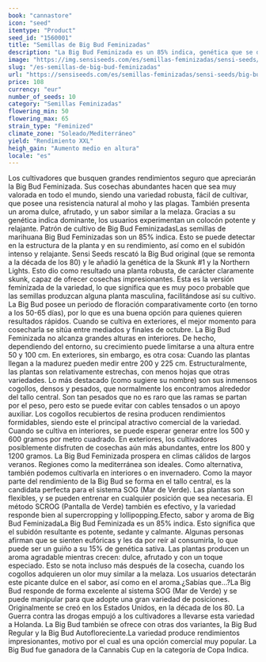 ```yaml
---
book: "cannastore"
icon: "seed"
itemtype: "Product"
seed_id: "1560001"
title: "Semillas de Big Bud Feminizadas"
description: "La Big Bud Feminizada es un 85% indica, genética que se detecta en el subidón intenso y relajante, con un aroma y sabor propio, dulce, similar a la melaza."
image: "https://img.sensiseeds.com/es/semillas-feminizadas/sensi-seeds/big-bud-feminizada-image.png"
slug: "/es-semillas-de-big-bud-feminizadas"
url: "https://sensiseeds.com/es/semillas-feminizadas/sensi-seeds/big-bud-feminizada?a_aid=cannastore"
price: 108
currency: "eur"
number_of_seeds: 10
category: "Semillas Feminizadas"
flowering_min: 50
flowering_max: 65
strain_type: "Feminized"
climate_zone: "Soleado/Mediterráneo"
yield: "Rendimiento XXL"
heigh_gain: "Aumento medio en altura"
locale: "es"
---
```

Los cultivadores que busquen grandes rendimientos seguro que apreciarán la Big Bud Feminizada. Sus cosechas abundantes hacen que sea muy valorada en todo el mundo, siendo una variedad robusta, fácil de cultivar, que posee una resistencia natural al moho y las plagas. También presenta un aroma dulce, afrutado, y un sabor similar a la melaza. Gracias a su genética indica dominante, los usuarios experimentan un colocón potente y relajante. Patrón de cultivo de Big Bud FeminizadasLas semillas de marihuana Big Bud Feminizadas son un 85% indica. Esto se puede detectar en la estructura de la planta y en su rendimiento, así como en el subidón intenso y relajante. Sensi Seeds rescató la Big Bud original (que se remonta a la década de los 80) y le añadió la genética de la Skunk #1 y la Northern Lights. Esto dio como resultado una planta robusta, de carácter claramente skunk, capaz de ofrecer cosechas impresionantes. Esta es la versión feminizada de la variedad, lo que significa que es muy poco probable que las semillas produzcan alguna planta masculina, facilitándose así su cultivo. La Big Bud posee un periodo de floración comparativamente corto (en torno a los 50-65 días), por lo que es una buena opción para quienes quieren resultados rápidos. Cuando se cultiva en exteriores, el mejor momento para cosecharla se sitúa entre mediados y finales de octubre. La Big Bud Feminizada no alcanza grandes alturas en interiores. De hecho, dependiendo del entorno, su crecimiento puede limitarse a una altura entre 50 y 100 cm. En exteriores, sin embargo, es otra cosa: Cuando las plantas llegan a la madurez pueden medir entre 200 y 225 cm. Estructuralmente, las plantas son relativamente estrechas, con menos hojas que otras variedades. Lo más destacado (como sugiere su nombre) son sus inmensos cogollos, densos y pesados, que normalmente los encontramos alrededor del tallo central. Son tan pesados que no es raro que las ramas se partan por el peso, pero esto se puede evitar con cables tensados o un apoyo auxiliar. Los cogollos recubiertos de resina producen rendimientos formidables, siendo este el principal atractivo comercial de la variedad. Cuando se cultiva en interiores, se puede esperar generar entre los 500 y 600 gramos por metro cuadrado. En exteriores, los cultivadores posiblemente disfruten de cosechas aún más abundantes, entre los 800 y 1200 gramos. La Big Bud Feminizada prospera en climas cálidos de largos veranos. Regiones como la mediterránea son ideales. Como alternativa, también podemos cultivarla en interiores o en invernadero. Como la mayor parte del rendimiento de la Big Bud se forma en el tallo central, es la candidata perfecta para el sistema SOG (Mar de Verde). Las plantas son flexibles, y se pueden entrenar en cualquier posición que sea necesaria. El método SCROG (Pantalla de Verde) también es efectivo, y la variedad responde bien al supercropping y lollipopping.Efecto, sabor y aroma de Big Bud FeminizadaLa Big Bud Feminizada es un 85% indica. Esto significa que el subidón resultante es potente, sedante y calmante. Algunas personas afirman que se sienten eufóricas y les da por reír al consumirla, lo que puede ser un guiño a su 15% de genética sativa. Las plantas producen un aroma agradable mientras crecen: dulce, afrutado y con un toque especiado. Esto se nota incluso más después de la cosecha, cuando los cogollos adquieren un olor muy similar a la melaza. Los usuarios detectarán este picante dulce en el sabor, así como en el aroma.¿Sabías que…?La Big Bud responde de forma excelente al sistema SOG (Mar de Verde) y se puede manipular para que adopte una gran variedad de posiciones. Originalmente se creó en los Estados Unidos, en la década de los 80. La Guerra contra las drogas empujó a los cultivadores a llevarse esta variedad a Holanda. La Big Bud también se ofrece con otras dos variantes, la Big Bud Regular y la Big Bud Autofloreciente.La variedad produce rendimientos impresionantes, motivo por el cual es una opción comercial muy popular. La Big Bud fue ganadora de la Cannabis Cup en la categoría de Copa Indica.
